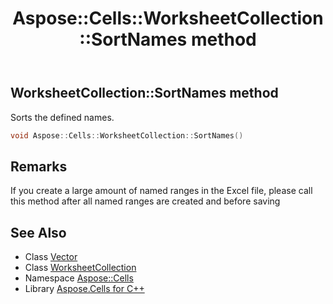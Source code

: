 ﻿---
title: Aspose::Cells::WorksheetCollection::SortNames method
linktitle: SortNames
second_title: Aspose.Cells for C++ API Reference
description: 'Aspose::Cells::WorksheetCollection::SortNames method. Sorts the defined names in C++.'
type: docs
weight: 2000
url: /cpp/aspose.cells/worksheetcollection/sortnames/
---
## WorksheetCollection::SortNames method


Sorts the defined names.

```cpp
void Aspose::Cells::WorksheetCollection::SortNames()
```

## Remarks


If you create a large amount of named ranges in the Excel file, please call this method after all named ranges are created and before saving 
## See Also

* Class [Vector](../../vector/)
* Class [WorksheetCollection](../)
* Namespace [Aspose::Cells](../../)
* Library [Aspose.Cells for C++](../../../)
